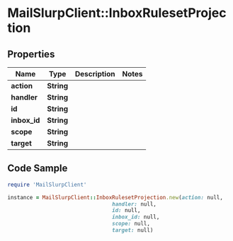 # MailSlurpClient::InboxRulesetProjection

## Properties

Name | Type | Description | Notes
------------ | ------------- | ------------- | -------------
**action** | **String** |  | 
**handler** | **String** |  | 
**id** | **String** |  | 
**inbox_id** | **String** |  | 
**scope** | **String** |  | 
**target** | **String** |  | 

## Code Sample

```ruby
require 'MailSlurpClient'

instance = MailSlurpClient::InboxRulesetProjection.new(action: null,
                                 handler: null,
                                 id: null,
                                 inbox_id: null,
                                 scope: null,
                                 target: null)
```


